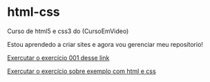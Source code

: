 # html-css
 Curso de html5 e css3 do (CursoEmVideo)

Estou aprendedo a criar sites e agora vou gerenciar meu reposítorio!

<a href="https://brunosilva218.github.io/html-css/exercicios/ex001/index.html">Exercutar o exercício 001 desse link</a>

<a href="https://brunosilva218.github.io/html-css/exercicios/MOd2criandoExemplo/index.html">Exercutar o exercício sobre exemplo com html e css</a>